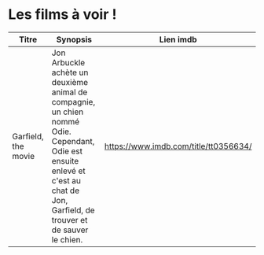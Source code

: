 # Les films à voir !

|Titre|Synopsis|Lien imdb|
|-|-|-|
|Garfield, the movie|Jon Arbuckle achète un deuxième animal de compagnie, un chien nommé Odie. Cependant, Odie est ensuite enlevé et c'est au chat de Jon, Garfield, de trouver et de sauver le chien.|https://www.imdb.com/title/tt0356634/|
